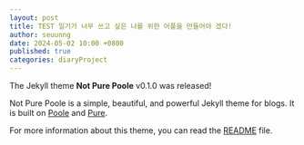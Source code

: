 ```yaml
---
layout: post
title: TEST 일기가 너무 쓰고 싶은 나를 위한 어플을 만들어야 겠다!
author: seuunng
date: 2024-05-02 10:00 +0800
published: true
categories: diaryProject
---
```

The Jekyll theme **Not Pure Poole** v0.1.0 was released!

Not Pure Poole is a simple, beautiful, and powerful Jekyll theme for blogs. It is built on [Poole](https://github.com/poole/poole) and [Pure](https://purecss.io/).

For more information about this theme, you can read the [README](https://github.com/vszhub/not-pure-poole/blob/master/README.md) file.
